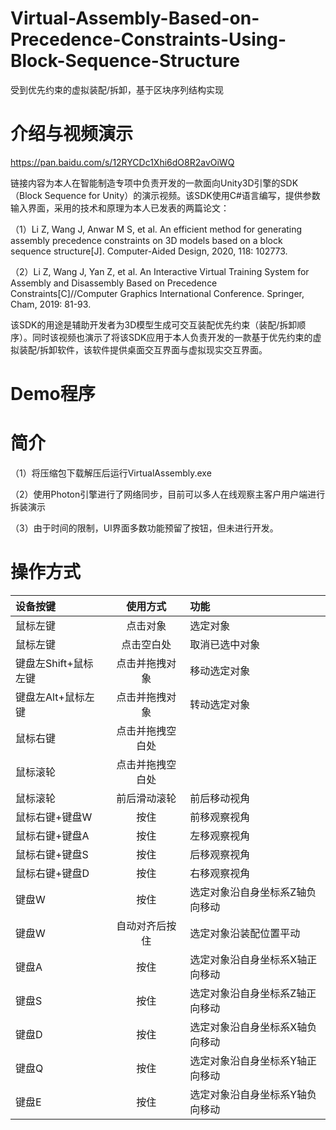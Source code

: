 # Virtual-Assembly-Based-on-Precedence-Constraints-Using-Block-Sequence-Structure
受到优先约束的虚拟装配/拆卸，基于区块序列结构实现

# 介绍与视频演示

https://pan.baidu.com/s/12RYCDc1Xhi6dO8R2avOiWQ

链接内容为本人在智能制造专项中负责开发的一款面向Unity3D引擎的SDK（Block Sequence for Unity）的演示视频。该SDK使用C#语言编写，提供参数输入界面，采用的技术和原理为本人已发表的两篇论文：

（1）Li Z, Wang J, Anwar M S, et al. An efficient method for generating assembly precedence constraints on 3D models based on a block sequence structure[J]. Computer-Aided Design, 2020, 118: 102773.

（2）Li Z, Wang J, Yan Z, et al. An Interactive Virtual Training System for Assembly and Disassembly Based on Precedence Constraints[C]//Computer Graphics International Conference. Springer, Cham, 2019: 81-93.

该SDK的用途是辅助开发者为3D模型生成可交互装配优先约束（装配/拆卸顺序）。同时该视频也演示了将该SDK应用于本人负责开发的一款基于优先约束的虚拟装配/拆卸软件，该软件提供桌面交互界面与虚拟现实交互界面。

# Demo程序

# 简介

（1）将压缩包下载解压后运行VirtualAssembly.exe

（2）使用Photon引擎进行了网络同步，目前可以多人在线观察主客户用户端进行拆装演示

（3）由于时间的限制，UI界面多数功能预留了按钮，但未进行开发。

# 操作方式

| 设备按键  | 使用方式  | 功能 |
| :--------------------- |:---------------:| :---------------|
| 鼠标左键                | 点击对象         | 选定对象        |
| 鼠标左键                | 点击空白处        |   取消已选中对象 |
| 键盘左Shift+鼠标左键  |点击并拖拽对象        |    移动选定对象 |
|键盘左Alt+鼠标左键	|点击并拖拽对象	|转动选定对象|
|鼠标右键	|点击并拖拽空白处|	|转动视角|
|鼠标滚轮	|点击并拖拽空白处|	|横向/纵向移动视角|
|鼠标滚轮	|前后滑动滚轮	|前后移动视角
|鼠标右键+键盘W	|按住	|前移观察视角|
|鼠标右键+键盘A	|按住	|左移观察视角|
|鼠标右键+键盘S	|按住	|后移观察视角|
|鼠标右键+键盘D	|按住	|右移观察视角|
|键盘W	|按住	|选定对象沿自身坐标系Z轴负向移动|
|键盘W	|自动对齐后按住	|选定对象沿装配位置平动|
|键盘A	|按住	|选定对象沿自身坐标系X轴正向移动|
|键盘S	|按住	|选定对象沿自身坐标系Z轴正向移动|
|键盘D	|按住	|选定对象沿自身坐标系X轴负向移动|
|键盘Q	|按住	|选定对象沿自身坐标系Y轴正向移动|
|键盘E	|按住	|选定对象沿自身坐标系Y轴负向移动|
